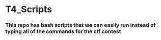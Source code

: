 # T4_Scripts

### This repo has bash scripts that we can easily run instead of typing all of the commands for the ctf contest


